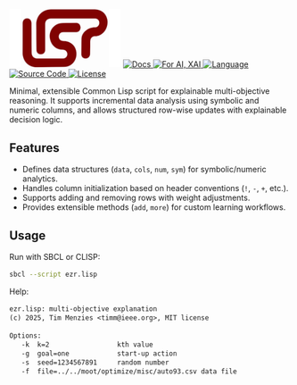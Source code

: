 <img src="docs/lisp.png" width="200">

<a href="https://timm.github.io/lisp/ezr.html">
  <img src="https://img.shields.io/badge/docs-view%20online-9cf.svg?logo=read-the-docs&logoColor=white" alt="Docs">
</a>
<a href="https://en.wikipedia.org/wiki/Explainable_artificial_intelligence">
  <img src="https://img.shields.io/badge/for-AI%2C%20XAI-007acc.svg?logo=openai&logoColor=white" alt="For AI, XAI">
</a>
<a href="https://gigamonkeys.com/book/introduction-why-lisp">
  <img src="https://img.shields.io/badge/uses-Lisp-6e4c13.svg?logo=common-lisp&logoColor=white" alt="Language">
</a>
<a href="https://github.com/timm/slip">
  <img src="https://img.shields.io/badge/src-code-fd6e00.svg?logo=github&logoColor=white" alt="Source Code">
</a>
<a href="https://github.com/timm/lisp/blob/main/LICENSE.md">
  <img src="https://img.shields.io/badge/%C2%A92025-MIT-28a745.svg?logo=opensourceinitiative&logoColor=white" alt="License">
</a><br clear="all">

Minimal, extensible Common Lisp script for explainable multi-objective reasoning. 
It supports incremental data analysis using symbolic and numeric columns, 
and allows structured row-wise updates with explainable decision logic.

## Features

- Defines data structures (`data`, `cols`, `num`, `sym`) for symbolic/numeric analytics.
- Handles column initialization based on header conventions (`!`, `-`, `+`, etc.).
- Supports adding and removing rows with weight adjustments.
- Provides extensible methods (`add`, `more`) for custom learning workflows.

## Usage

Run with SBCL or CLISP:

```bash
sbcl --script ezr.lisp
```
Help:

```
ezr.lisp: multi-objective explanation
(c) 2025, Tim Menzies <timm@ieee.org>, MIT license

Options:
   -k  k=2                 kth value
   -g  goal=one            start-up action
   -s  seed=1234567891     random number
   -f  file=../../moot/optimize/misc/auto93.csv data file
```
